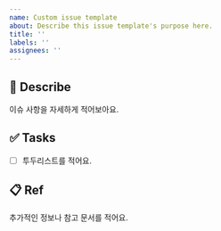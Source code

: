 ```yaml
---
name: Custom issue template
about: Describe this issue template's purpose here.
title: ''
labels: ''
assignees: ''
---
```


## 📄 Describe

이슈 사항을 자세하게 적어보아요.

## ✅ Tasks

- [ ] 투두리스트를 적어요.

## 📋 Ref

추가적인 정보나 참고 문서를 적어요.
